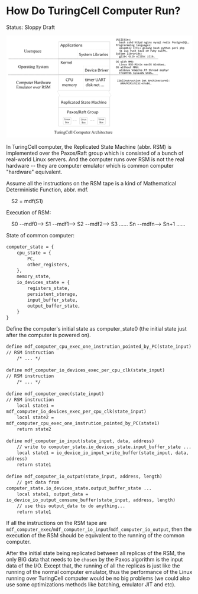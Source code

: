 # How Do TuringCell Computer Run?

Status: Sloppy Draft

![turingcell_computer_architecture](img/turingcell_computer_architecture.png)

In TuringCell computer, the Replicated State Machine (abbr. RSM) is implemented over the Paxos/Raft group which is consisted of a bunch of real-world Linux servers. And the computer runs over RSM is not the real hardware -- they are computer emulator which is common computer "hardware" equivalent. 

Assume all the instructions on the RSM tape is a kind of Mathematical Deterministic Function, abbr. mdf.

&emsp;S2 = mdf(S1)

Execution of RSM:

&emsp;S0 --mdf0--> S1 --mdf1--> S2 --mdf2--> S3 ...... Sn --mdfn--> Sn+1 ...... 

State of common computer:

```
computer_state = {
    cpu_state = {
        PC,
        other_registers,
    }, 
    memory_state, 
    io_devices_state = {
        registers_state,
        persistent_storage,
        input_buffer_state,
        output_buffer_state,
    }
}
```

Define the computer's initial state as computer_state0 (the initial state just after the computer is powered on).

```
define mdf_computer_cpu_exec_one_instrution_pointed_by_PC(state_input)   // RSM instruction
    /* ... */

define mdf_computer_io_devices_exec_per_cpu_clk(state_input)             // RSM instruction
    /* ... */

define mdf_computer_exec(state_input)                                    // RSM instruction
    local state1 = mdf_computer_io_devices_exec_per_cpu_clk(state_input) 
    local state2 = mdf_computer_cpu_exec_one_instrution_pointed_by_PC(state1)
    return state2

define mdf_computer_io_input(state_input, data, address)
    // write to computer_state.io_devices_state.input_buffer_state ...
    local state1 = io_device_io_input_write_buffer(state_input, data, address) 
    return state1

define mdf_computer_io_output(state_input, address, length)
    // get data from computer_state.io_devices_state.output_buffer_state ...
    local state1, output_data = io_device_io_output_consume_buffer(state_input, address, length)
    // use this output_data to do anything...
    return state1
```

If all the instructions on the RSM tape are `mdf_computer_exec`/`mdf_computer_io_input`/`mdf_computer_io_output`, then the execution of the RSM should be equivalent to the running of the common computer.

After the initial state being replicated between all replicas of the RSM, the only BIG data that needs to be `chosen` by the Paxos algorithm is the input data of the I/O. Except that, the running of all the replicas is just like the running of the normal computer emulator, thus the performance of the Linux running over TuringCell computer would be no big problems (we could also use some optimizations methods like batching, emulator JIT and etc).


